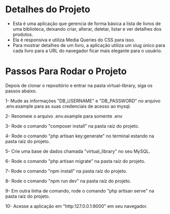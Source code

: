 # Detalhes do Projeto
- Esta é uma aplicação que gerencia de forma básica a lista de livros de uma biblioteca, deixando criar, alterar, deletar, listar e ver detalhes dos produtos.
- Ela é responsiva e utiliza Media Queries do CSS para isso.
- Para mostrar detalhes de um livro, a aplicação utiliza um slug único para cada livro para a URL do navegador ficar mais elegante para o usuário.

# Passos Para Rodar o Projeto

  Depois de clonar o repositório e entrar na pasta virtual-library, siga os passos abaixo.

1- Mude as informações "DB_USERNAME" e "DB_PASSWORD" no arquivo .env.example para as suas credenciais de acesso ao mysql.

2- Renomeie o arquivo .env.example para somente .env

3- Rode o comando "composer install" na pasta raíz do projeto.

4- Rode o comando "php artisan key:generate" no terminal estando na pasta raíz do projeto.

5- Crie uma base de dados chamada "virtual_library" no seu MySQL.

6- Rode o comando "php artisan migrate" na pasta raíz do projeto.

7- Rode o comando "npm install" na pasta raíz do projeto.

8- Rode o comando "npm run dev" na pasta raíz do projeto.

9- Em outra linha de comando, rode o comando "php artisan serve" na pasta raíz do projeto.

10- Acesse a aplicação em "http:127.0.0.1:8000" em seu navegador.
